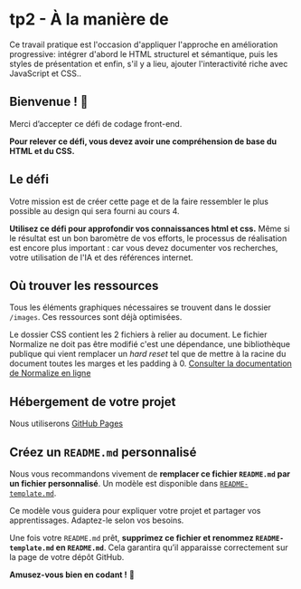 # tp2 - À la manière de

Ce travail pratique est l'occasion d'appliquer l'approche en amélioration progressive: intégrer d'abord le HTML structurel et sémantique, puis les styles de présentation et enfin, s'il y a lieu, ajouter l'interactivité riche avec JavaScript et CSS..
 

## Bienvenue ! 👋

Merci d’accepter ce défi de codage front-end.

**Pour relever ce défi, vous devez avoir une compréhension de base du HTML et du CSS.**

## Le défi

Votre mission est de créer cette page et de la faire ressembler le plus possible au design qui sera fourni au cours 4. 

**Utilisez ce défi pour approfondir vos connaissances html et css.** Même si le résultat est un bon baromètre de vos efforts, le processus de réalisation est encore plus important : car vous devez documenter vos recherches, votre utilisation de l'IA et des références internet.

## Où trouver les ressources

Tous les éléments graphiques nécessaires se trouvent dans le dossier `/images`. Ces ressources sont déjà optimisées.

Le dossier CSS contient les 2 fichiers à relier au document. Le fichier Normalize ne doit pas être modifié c'est une dépendance, une bibliothèque publique qui vient remplacer un *hard reset* tel que de mettre à la racine du document toutes les marges et les padding à 0. [Consulter la documentation de Normalize en ligne](https://necolas.github.io/normalize.css/)
 
 

## Hébergement de votre projet

Nous utiliserons [GitHub Pages](https://pages.github.com/) 

## Créez un `README.md` personnalisé

Nous vous recommandons vivement de **remplacer ce fichier `README.md` par un fichier personnalisé**. Un modèle est disponible dans [`README-template.md`](./README-template.md).

Ce modèle vous guidera pour expliquer votre projet et partager vos apprentissages. Adaptez-le selon vos besoins.

Une fois votre `README.md` prêt, **supprimez ce fichier et renommez `README-template.md` en `README.md`**. Cela garantira qu’il apparaisse correctement sur la page de votre dépôt GitHub.
 
 
**Amusez-vous bien en codant !** 🚀
 